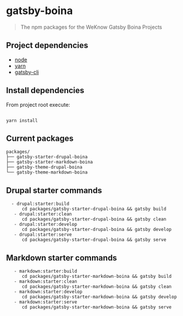 # gatsby-boina

> The npm packages for the WeKnow Gatsby Boina Projects

## Project dependencies

- [node](https://nodejs.org/en/download/)
- [yarn](https://yarnpkg.com/en/)
- [gatsby-cli](https://www.gatsbyjs.org/tutorial/part-zero/#install-gatsby-cli)

## Install dependencies

From project root execute:

```shell

yarn install
```

## Current packages

```
packages/
├── gatsby-starter-drupal-boina
├── gatsby-starter-markdown-boina
├── gatsby-theme-drupal-boina
└── gatsby-theme-markdown-boina
```

## Drupal starter commands

```
  - drupal:starter:build
      cd packages/gatsby-starter-drupal-boina && gatsby build
   - drupal:starter:clean
      cd packages/gatsby-starter-drupal-boina && gatsby clean
   - drupal:starter:develop
      cd packages/gatsby-starter-drupal-boina && gatsby develop
   - drupal:starter:serve
      cd packages/gatsby-starter-drupal-boina && gatsby serve
```

## Markdown starter commands

```
   - markdown:starter:build
      cd packages/gatsby-starter-markdown-boina && gatsby build
   - markdown:starter:clean
      cd packages/gatsby-starter-markdown-boina && gatsby clean
   - markdown:starter:develop
      cd packages/gatsby-starter-markdown-boina && gatsby develop
   - markdown:starter:serve
      cd packages/gatsby-starter-markdown-boina && gatsby serve
```
